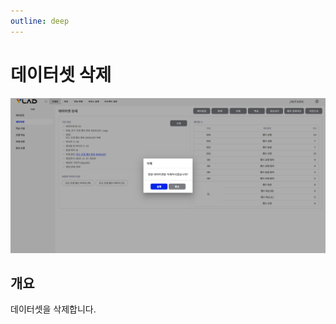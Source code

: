 ```yaml
---
outline: deep
---
```


# 데이터셋 삭제

![데이터셋 삭제](/public/ko/data/dataset-delete.png)


## 개요
데이터셋을 삭제합니다.

